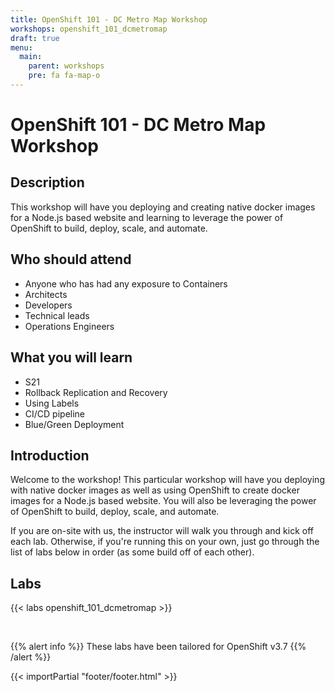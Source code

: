 ```yaml
---
title: OpenShift 101 - DC Metro Map Workshop
workshops: openshift_101_dcmetromap
draft: true
menu:
  main:
    parent: workshops
    pre: fa fa-map-o
---
```


# OpenShift 101 - DC Metro Map Workshop

## Description 

This workshop will have you deploying and creating native docker images for a Node.js based website and learning to leverage the power of OpenShift to build, deploy, scale, and automate.

## Who should attend

- Anyone who has had any exposure to Containers
- Architects
- Developers
- Technical leads
- Operations Engineers


## What you will learn

- S21
- Rollback Replication and Recovery
- Using Labels
- CI/CD pipeline
- Blue/Green Deployment


## Introduction
Welcome to the workshop! This particular workshop will have you deploying with native docker images as well as using OpenShift to create docker images for a Node.js based website. You will also be leveraging the power of OpenShift to build, deploy, scale, and automate.

If you are on-site with us, the instructor will walk you through and kick off each lab.  Otherwise, if you're running this on your own, just go through the list of labs below in order (as some build off of each other).


## Labs

{{< labs openshift_101_dcmetromap >}}

<br>

{{% alert info %}}
These labs have been tailored for OpenShift v3.7
{{% /alert %}}

{{< importPartial "footer/footer.html" >}}
